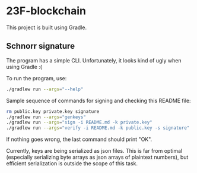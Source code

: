 # 23F-blockchain

This project is built using Gradle.

## Schnorr signature

The program has a simple CLI. Unfortunately, it looks kind of ugly when using Gradle :(

To run the program, use:
```bash
./gradlew run --args="--help" 
```

Sample sequence of commands for signing and checking this README file:
```bash
rm public.key private.key signature
./gradlew run --args="genkeys"
./gradlew run --args="sign -i README.md -k private.key"
./gradlew run --args="verify -i README.md -k public.key -s signature"
```

If nothing goes wrong, the last command should print "OK". 

Currently, keys are being serialized as json files. This is far from optimal (especially serializing byte arrays as json arrays of plaintext numbers), but efficient serialization is outside the scope of this task.   
